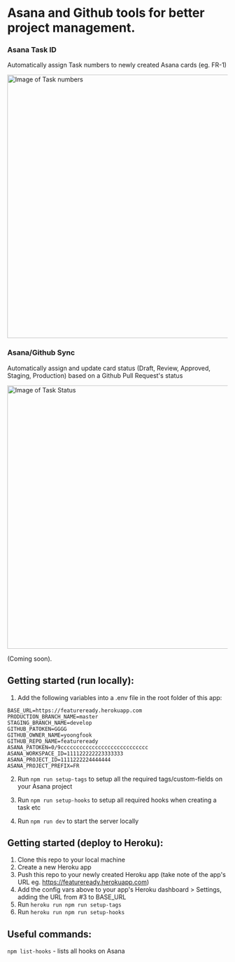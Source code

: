 # Asana and Github tools for better project management.

### Asana Task ID

Automatically assign Task numbers to newly created Asana cards (eg. FR-1)

<img src="https://res.cloudinary.com/beaconmaker/image/upload/v1551416831/2019-03-01_16.06.07_uy4u8s.gif" alt="Image of Task numbers" width="600" />

### Asana/Github Sync

Automatically assign and update card status (Draft, Review, Approved, Staging, Production) based on a Github Pull Request's status 

<img src="https://res.cloudinary.com/beaconmaker/image/upload/v1552005620/Screen_Shot_2019-03-08_at_11.39.25_am_alvifk.png" alt="Image of Task Status" width="600" />

(Coming soon).


## Getting started (run locally):

1. Add the following variables into a .env file in the root folder of this app:

```
BASE_URL=https://featureready.herokuapp.com
PRODUCTION_BRANCH_NAME=master
STAGING_BRANCH_NAME=develop
GITHUB_PATOKEN=GGGG
GITHUB_OWNER_NAME=yoongfook
GITHUB_REPO_NAME=featureready
ASANA_PATOKEN=0/9cccccccccccccccccccccccccccc
ASANA_WORKSPACE_ID=111122222223333333
ASANA_PROJECT_ID=1111222224444444
ASANA_PROJECT_PREFIX=FR
```

2. Run `npm run setup-tags` to setup all the required tags/custom-fields on your Asana project

3. Run `npm run setup-hooks` to setup all required hooks when creating a task etc

4. Run `npm run dev` to start the server locally

## Getting started (deploy to Heroku):

1. Clone this repo to your local machine
2. Create a new Heroku app
3. Push this repo to your newly created Heroku app (take note of the app's URL eg. https://featureready.herokuapp.com)
4. Add the config vars above to your app's Heroku dashboard > Settings, adding the URL from #3 to BASE_URL
5. Run `heroku run npm run setup-tags`
6. Run `heroku run npm run setup-hooks`

## Useful commands:

`npm list-hooks` - lists all hooks on Asana
